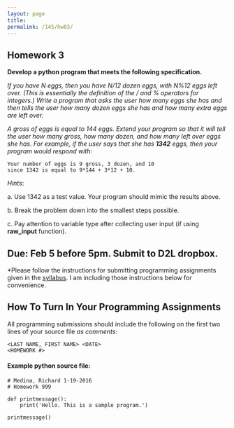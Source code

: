 ```yaml
---
layout: page
title: 
permalink: /145/hw03/
---
```


Homework 3
----

**Develop a python program that meets the following specification.**

*If you have N eggs, then you have N/12 dozen eggs, with N%12 eggs left over. (This is essentially the definition of the / and % operators for integers.) Write a program that asks the user how many eggs she has and then tells the user how many dozen eggs she has and how many extra eggs are left over.*

*A gross of eggs is equal to 144 eggs. Extend your program so that it will tell the user how many gross, how many dozen, and how many left over eggs she has. For example, if the user says that she has **1342** eggs, then your program would respond with:*


	Your number of eggs is 9 gross, 3 dozen, and 10
	since 1342 is equal to 9*144 + 3*12 + 10.

*Hints*:

a. Use 1342 as a test value. Your program should mimic the results above.

b. Break the problem down into the smallest steps possible.

c. Pay attention to variable type after collecting user input (if using **raw_input** function).


Due: Feb 5 before 5pm. Submit to D2L dropbox.
----

*Please follow the instructions for submitting programming assignments given in the [syllabus](/145/syllabus/). I am including those instructions below for convenience.

## How To Turn In Your Programming Assignments

All programming submissions should include the following on the first two lines of your source file *as comments*:

	<LAST NAME, FIRST NAME> <DATE>
	<HOMEWORK #>


#### Example python source file:

    # Medina, Richard 1-19-2016
    # Homework 999

    def printmessage():
	    print('Hello. This is a sample program.')

    printmessage()
